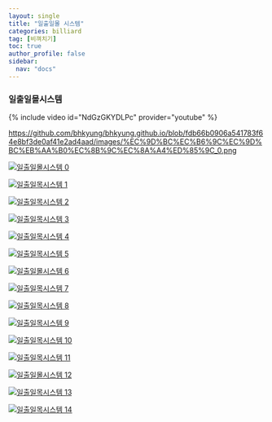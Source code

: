 ```yaml
---
layout: single
title: "일출일몰 시스템"
categories: billiard
tag: [비껴치기] 
toc: true
author_profile: false
sidebar:
  nav: "docs"
---
```


### 일출일몰시스템

{% include video id="NdGzGKYDLPc" provider="youtube" %}

https://github.com/bhkyung/bhkyung.github.io/blob/fdb66b0906a541783f64e8bf3de0af41e2ad4aad/images/%EC%9D%BC%EC%B6%9C%EC%9D%BC%EB%AA%B0%EC%8B%9C%EC%8A%A4%ED%85%9C_0.png

[![일출일몰시스템 0](/images/%EC%9D%BC%EC%B6%9C%EC%9D%BC%EB%AA%B0%EC%8B%9C%EC%8A%A4%ED%85%9C_0.png)](/images/%EC%9D%BC%EC%B6%9C%EC%9D%BC%EB%AA%B0%EC%8B%9C%EC%8A%A4%ED%85%9C_0.png.png)

[![일출일목시스템 1](/images/%EC%9D%BC%EC%B6%9C%EC%9D%BC%EB%AA%B0%EC%8B%9C%EC%8A%A4%ED%85%9C_1.png)](/images/%EC%9D%BC%EC%B6%9C%EC%9D%BC%EB%AA%B0%EC%8B%9C%EC%8A%A4%ED%85%9C_1.png.png)

[![일출일목시스템 2](/images/일출일몰시스템_2.png)](/images/일출일몰시스템_2.png.png)

[![일출일목시스템 3](/images/일출일몰시스템_3.png)](/images/일출일몰시스템_3.png.png)

[![일출일목시스템 4](/images/일출일몰시스템_4.png)](/images/일출일몰시스템_4.png.png)

[![일출일목시스템 5](/images/일출일몰시스템_5.png)](/images/일출일몰시스템_5.png.png)

[![일출일몰시스템 6](/images/일출일몰시스템_6.png)](/images/일출일몰시스템_6.png.png)

[![일출일목시스템 7](/images/일출일몰시스템_7.png)](/images/일출일몰시스템_7.png.png)

[![일출일목시스템 8](/images/일출일몰시스템_8.png)](/images/일출일몰시스템_8.png.png)

[![일출일목시스템 9](/images/일출일몰시스템_9.png)](/images/일출일몰시스템_9.png.png)

[![일출일목시스템 10](/images/일출일몰시스템_10.png)](/images/일출일몰시스템_10.png.png)

[![일출일목시스템 11](/images/일출일몰시스템_11.png)](/images/일출일몰시스템_11.png.png)

[![일출일몰시스템 12](/images/일출일몰시스템_12.png)](/images/일출일몰시스템_12.png.png)

[![일출일목시스템 13](/images/일출일몰시스템_13.png)](/images/일출일몰시스템_13.png.png)

[![일출일목시스템 14](/images/일출일몰시스템_14.png)](/images/일출일몰시스템_14.png.png)
